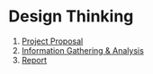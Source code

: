 # Design Thinking

1. [Project Proposal](https://github.com/miqbaltariq/SECP1513/files/14151517/Project.Proposal_Design.Thinking_Penang.Cendol.Group.pdf)
2. [Information Gathering & Analysis](https://github.com/miqbaltariq/SECP1513/files/14151518/Information.Gathering.Analysis_Design.Thinking_Penang.Cendol.Group.pdf)
3. [Report](https://github.com/miqbaltariq/SECP1513/files/14151524/Design.Thinking.Report_Penang.Cendol.Group.pdf)
